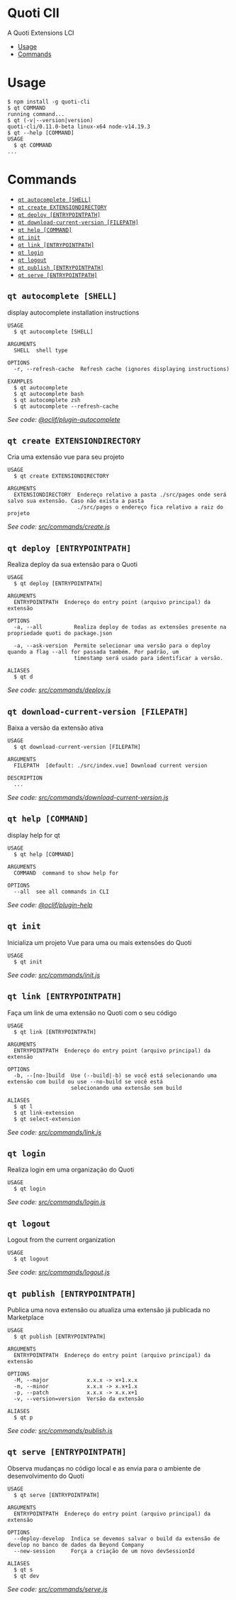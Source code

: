 Quoti ClI
=====

A Quoti Extensions LCI

<!-- toc -->
* [Usage](#usage)
* [Commands](#commands)
<!-- tocstop -->
# Usage
<!-- usage -->
```sh-session
$ npm install -g quoti-cli
$ qt COMMAND
running command...
$ qt (-v|--version|version)
quoti-cli/0.11.0-beta linux-x64 node-v14.19.3
$ qt --help [COMMAND]
USAGE
  $ qt COMMAND
...
```
<!-- usagestop -->
# Commands
<!-- commands -->
* [`qt autocomplete [SHELL]`](#qt-autocomplete-shell)
* [`qt create EXTENSIONDIRECTORY`](#qt-create-extensiondirectory)
* [`qt deploy [ENTRYPOINTPATH]`](#qt-deploy-entrypointpath)
* [`qt download-current-version [FILEPATH]`](#qt-download-current-version-filepath)
* [`qt help [COMMAND]`](#qt-help-command)
* [`qt init`](#qt-init)
* [`qt link [ENTRYPOINTPATH]`](#qt-link-entrypointpath)
* [`qt login`](#qt-login)
* [`qt logout`](#qt-logout)
* [`qt publish [ENTRYPOINTPATH]`](#qt-publish-entrypointpath)
* [`qt serve [ENTRYPOINTPATH]`](#qt-serve-entrypointpath)

## `qt autocomplete [SHELL]`

display autocomplete installation instructions

```
USAGE
  $ qt autocomplete [SHELL]

ARGUMENTS
  SHELL  shell type

OPTIONS
  -r, --refresh-cache  Refresh cache (ignores displaying instructions)

EXAMPLES
  $ qt autocomplete
  $ qt autocomplete bash
  $ qt autocomplete zsh
  $ qt autocomplete --refresh-cache
```

_See code: [@oclif/plugin-autocomplete](https://github.com/oclif/plugin-autocomplete/blob/v1.3.0/src/commands/autocomplete/index.ts)_

## `qt create EXTENSIONDIRECTORY`

Cria uma extensão vue para seu projeto

```
USAGE
  $ qt create EXTENSIONDIRECTORY

ARGUMENTS
  EXTENSIONDIRECTORY  Endereço relativo a pasta ./src/pages onde será salvo sua extensão. Caso não exista a pasta
                      ./src/pages o endereço fica relativo a raiz do projeto
```

_See code: [src/commands/create.js](https://github.com/byndcloud/quoti-cli/blob/v0.11.0-beta/src/commands/create.js)_

## `qt deploy [ENTRYPOINTPATH]`

Realiza deploy da sua extensão para o Quoti

```
USAGE
  $ qt deploy [ENTRYPOINTPATH]

ARGUMENTS
  ENTRYPOINTPATH  Endereço do entry point (arquivo principal) da extensão

OPTIONS
  -a, --all          Realiza deploy de todas as extensões presente na propriedade quoti do package.json

  -a, --ask-version  Permite selecionar uma versão para o deploy quando a flag --all for passada também. Por padrão, um
                     timestamp será usado para identificar a versão.

ALIASES
  $ qt d
```

_See code: [src/commands/deploy.js](https://github.com/byndcloud/quoti-cli/blob/v0.11.0-beta/src/commands/deploy.js)_

## `qt download-current-version [FILEPATH]`

Baixa a versão da extensão ativa

```
USAGE
  $ qt download-current-version [FILEPATH]

ARGUMENTS
  FILEPATH  [default: ./src/index.vue] Download current version

DESCRIPTION
  ...
```

_See code: [src/commands/download-current-version.js](https://github.com/byndcloud/quoti-cli/blob/v0.11.0-beta/src/commands/download-current-version.js)_

## `qt help [COMMAND]`

display help for qt

```
USAGE
  $ qt help [COMMAND]

ARGUMENTS
  COMMAND  command to show help for

OPTIONS
  --all  see all commands in CLI
```

_See code: [@oclif/plugin-help](https://github.com/oclif/plugin-help/blob/v3.2.18/src/commands/help.ts)_

## `qt init`

Inicializa um projeto Vue para uma ou mais extensões do Quoti

```
USAGE
  $ qt init
```

_See code: [src/commands/init.js](https://github.com/byndcloud/quoti-cli/blob/v0.11.0-beta/src/commands/init.js)_

## `qt link [ENTRYPOINTPATH]`

Faça um link de uma extensão no Quoti com o seu código

```
USAGE
  $ qt link [ENTRYPOINTPATH]

ARGUMENTS
  ENTRYPOINTPATH  Endereço do entry point (arquivo principal) da extensão

OPTIONS
  -b, --[no-]build  Use (--build|-b) se você está selecionando uma extensão com build ou use --no-build se você está
                    selecionando uma extensão sem build

ALIASES
  $ qt l
  $ qt link-extension
  $ qt select-extension
```

_See code: [src/commands/link.js](https://github.com/byndcloud/quoti-cli/blob/v0.11.0-beta/src/commands/link.js)_

## `qt login`

Realiza login em uma organização do Quoti

```
USAGE
  $ qt login
```

_See code: [src/commands/login.js](https://github.com/byndcloud/quoti-cli/blob/v0.11.0-beta/src/commands/login.js)_

## `qt logout`

Logout from the current organization

```
USAGE
  $ qt logout
```

_See code: [src/commands/logout.js](https://github.com/byndcloud/quoti-cli/blob/v0.11.0-beta/src/commands/logout.js)_

## `qt publish [ENTRYPOINTPATH]`

Publica uma nova extensão ou atualiza uma extensão já publicada no Marketplace

```
USAGE
  $ qt publish [ENTRYPOINTPATH]

ARGUMENTS
  ENTRYPOINTPATH  Endereço do entry point (arquivo principal) da extensão

OPTIONS
  -M, --major            x.x.x -> x+1.x.x
  -m, --minor            x.x.x -> x.x+1.x
  -p, --patch            x.x.x -> x.x.x+1
  -v, --version=version  Versão da extensão

ALIASES
  $ qt p
```

_See code: [src/commands/publish.js](https://github.com/byndcloud/quoti-cli/blob/v0.11.0-beta/src/commands/publish.js)_

## `qt serve [ENTRYPOINTPATH]`

Observa mudanças no código local e as envia para o ambiente de desenvolvimento do Quoti

```
USAGE
  $ qt serve [ENTRYPOINTPATH]

ARGUMENTS
  ENTRYPOINTPATH  Endereço do entry point (arquivo principal) da extensão

OPTIONS
  --deploy-develop  Indica se devemos salvar o build da extensão de develop no banco de dados da Beyond Company
  --new-session     Força a criação de um novo devSessionId

ALIASES
  $ qt s
  $ qt dev
```

_See code: [src/commands/serve.js](https://github.com/byndcloud/quoti-cli/blob/v0.11.0-beta/src/commands/serve.js)_
<!-- commandsstop -->
